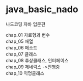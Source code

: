 # java_basic_nado
나도코딩 자바 입문편

chap_01 자료형과 변수<br/>
chap_05 배열<br/>
chap_06 메소드<br/>
chap_07 클래스<br/>
chap_08 추상클래스, 인터페이스<br/>
chap_09 제네릭스 ->진행중<br/>
chap_10 익명클래스<br/>

